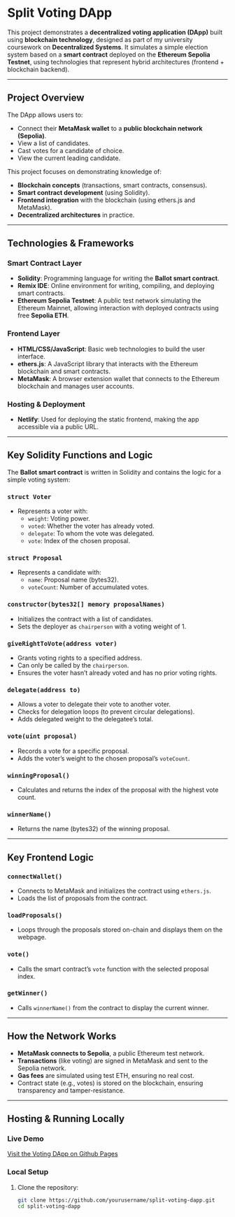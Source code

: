 # Split Voting DApp

This project demonstrates a **decentralized voting application (DApp)** built using **blockchain technology**, designed as part of my university coursework on **Decentralized Systems**. It simulates a simple election system based on a **smart contract** deployed on the **Ethereum Sepolia Testnet**, using technologies that represent hybrid architectures (frontend + blockchain backend).

---

## Project Overview

The DApp allows users to:
- Connect their **MetaMask wallet** to a **public blockchain network (Sepolia)**.
- View a list of candidates.
- Cast votes for a candidate of choice.
- View the current leading candidate.

This project focuses on demonstrating knowledge of:
- **Blockchain concepts** (transactions, smart contracts, consensus).
- **Smart contract development** (using Solidity).
- **Frontend integration** with the blockchain (using ethers.js and MetaMask).
- **Decentralized architectures** in practice.

---

## Technologies & Frameworks

### **Smart Contract Layer**
- **Solidity**: Programming language for writing the **Ballot smart contract**.
- **Remix IDE**: Online environment for writing, compiling, and deploying smart contracts.
- **Ethereum Sepolia Testnet**: A public test network simulating the Ethereum Mainnet, allowing interaction with deployed contracts using free **Sepolia ETH**.

### **Frontend Layer**
- **HTML/CSS/JavaScript**: Basic web technologies to build the user interface.
- **ethers.js**: A JavaScript library that interacts with the Ethereum blockchain and smart contracts.
- **MetaMask**: A browser extension wallet that connects to the Ethereum blockchain and manages user accounts.

### **Hosting & Deployment**
- **Netlify**: Used for deploying the static frontend, making the app accessible via a public URL.

---

## Key Solidity Functions and Logic

The **Ballot smart contract** is written in Solidity and contains the logic for a simple voting system:

### `struct Voter`
- Represents a voter with:
  - `weight`: Voting power.
  - `voted`: Whether the voter has already voted.
  - `delegate`: To whom the vote was delegated.
  - `vote`: Index of the chosen proposal.

### `struct Proposal`
- Represents a candidate with:
  - `name`: Proposal name (bytes32).
  - `voteCount`: Number of accumulated votes.

### `constructor(bytes32[] memory proposalNames)`
- Initializes the contract with a list of candidates.
- Sets the deployer as `chairperson` with a voting weight of 1.

### `giveRightToVote(address voter)`
- Grants voting rights to a specified address.
- Can only be called by the `chairperson`.
- Ensures the voter hasn’t already voted and has no prior voting rights.

### `delegate(address to)`
- Allows a voter to delegate their vote to another voter.
- Checks for delegation loops (to prevent circular delegations).
- Adds delegated weight to the delegatee’s total.

### `vote(uint proposal)`
- Records a vote for a specific proposal.
- Adds the voter’s weight to the chosen proposal’s `voteCount`.

### `winningProposal()`
- Calculates and returns the index of the proposal with the highest vote count.

### `winnerName()`
- Returns the name (bytes32) of the winning proposal.

---

## Key Frontend Logic

### `connectWallet()`
- Connects to MetaMask and initializes the contract using `ethers.js`.
- Loads the list of proposals from the contract.

### `loadProposals()`
- Loops through the proposals stored on-chain and displays them on the webpage.

### `vote()`
- Calls the smart contract’s `vote` function with the selected proposal index.

### `getWinner()`
- Calls `winnerName()` from the contract to display the current winner.

---

## How the Network Works
- **MetaMask connects to Sepolia**, a public Ethereum test network.
- **Transactions** (like voting) are signed in MetaMask and sent to the Sepolia network.
- **Gas fees** are simulated using test ETH, ensuring no real cost.
- Contract state (e.g., votes) is stored on the blockchain, ensuring transparency and tamper-resistance.

---

## Hosting & Running Locally

### Live Demo
[Visit the Voting DApp on Github Pages](https://hubertsid.github.io/voting-app-solidity/)  

### Local Setup
1. Clone the repository:
   ```bash
   git clone https://github.com/yourusername/split-voting-dapp.git
   cd split-voting-dapp

